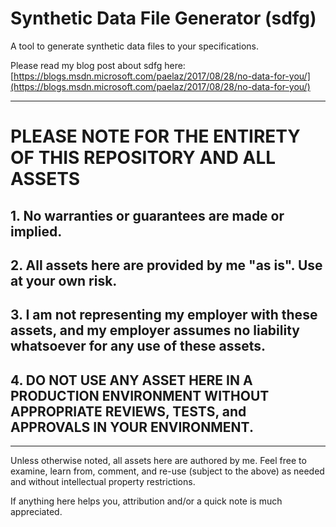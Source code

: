 # Synthetic Data File Generator (sdfg)

A tool to generate synthetic data files to your specifications.

Please read my blog post about sdfg here:
[https://blogs.msdn.microsoft.com/paelaz/2017/08/28/no-data-for-you/](https://blogs.msdn.microsoft.com/paelaz/2017/08/28/no-data-for-you/)

---

# PLEASE NOTE FOR THE ENTIRETY OF THIS REPOSITORY AND ALL ASSETS
## 1. No warranties or guarantees are made or implied.
## 2. All assets here are provided by me "as is". Use at your own risk.
## 3. I am not representing my employer with these assets, and my employer assumes no liability whatsoever for any use of these assets.
## 4. DO NOT USE ANY ASSET HERE IN A PRODUCTION ENVIRONMENT WITHOUT APPROPRIATE REVIEWS, TESTS, and APPROVALS IN YOUR ENVIRONMENT.

---

Unless otherwise noted, all assets here are authored by me. Feel free to examine, learn from, comment, and re-use (subject to the above) as needed and without intellectual property restrictions.

If anything here helps you, attribution and/or a quick note is much appreciated.